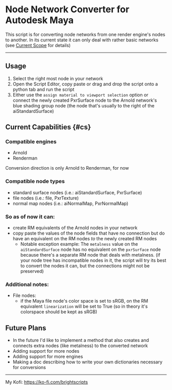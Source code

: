# Node Network Converter for Autodesk Maya

This script is for converting node networks from one render engine's nodes to another.
In its current state it can only deal with rather basic networks (see [Current Scope](#cs) for details)

---

## Usage

1) Select the right most node in your network
2) Open the Script Editor, copy paste or drag and drop the script onto a python tab and run the script
3) Either use the `assign material to viewport selection` option or connect the newly created PxrSurface node to the Arnold network's blue shading group node (the node that's usually to the right of the aiStandardSurface)

## Current Capabilities {#cs}

### Compatible engines

- Arnold
- Renderman

Conversion direction is only Arnold to Renderman, for now

### Compatible node types

- standard surface nodes (i.e.: aiStandardSurface, PxrSurface)
- file nodes (i.e.: file, PxrTexture)
- normal map nodes (i.e.: aiNormalMap, PxrNormalMap)

### So as of now it can:
- create RM equivalents of the Arnold nodes in your network
- copy paste the values of the node fields that have no connection but do have an equivalent on the RM nodes *to* the newly created RM nodes
    - Notable exception example:
    The `metalness` value on the `aiStandardSurface` node has no equivalent on the `pxrSurface` node because there's a separate RM node that deals with metalness.
(if your node tree has incompatible nodes in it, the script will try its best to convert the nodes it can, but the connections might not be preserved)

### Additional notes:
- File nodes:
    - if the Maya file node's color space is set to sRGB, on the RM equivalent `linearization` will be set to True (so in theory it's colorspace should be kept as sRGB)

## Future Plans

- In the future I'd like to implement a method that also creates and connects extra nodes (like metalness) to the converted network
- Adding support for more nodes
- Adding support for more engines
- Making a doc describing how to write your own dictionaries necessary for conversions

---

My Kofi: https://ko-fi.com/brightscripts
